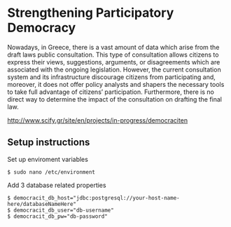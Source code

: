 # Strengthening Participatory Democracy

Nowadays, in Greece, there is a vast amount of data which arise from the draft laws public consultation. This type of consultation allows citizens to express their views, suggestions, arguments, or disagreements which are associated with the ongoing legislation. However, the current consultation system and its infrastructure discourage citizens from participating and, moreover, it does not offer policy analysts and shapers the necessary tools to take full advantage of citizens’ participation. Furthermore, there is no direct way to determine the impact of the consultation on drafting the final law.

http://www.scify.gr/site/en/projects/in-progress/democraciten

## Setup instructions


Set up enviroment variables
```
$ sudo nano /etc/environment
```

Add 3 database related properties
```
$ democracit_db_host="jdbc:postgresql://your-host-name-here/databaseNameHere"
$ democracit_db_user="db-username"
$ democracit_db_pw="db-password"
```
